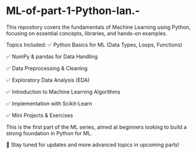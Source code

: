 # ML-of-part-1-Python-lan.-
This repository covers the fundamentals of Machine Learning using Python, focusing on essential concepts, libraries, and hands-on examples.

Topics Included:
✅ Python Basics for ML (Data Types, Loops, Functions)

✅ NumPy & pandas for Data Handling

✅ Data Preprocessing & Cleaning

✅ Exploratory Data Analysis (EDA)

✅ Introduction to Machine Learning Algorithms

✅ Implementation with Scikit-Learn

✅ Mini Projects & Exercises


This is the first part of the ML series, aimed at beginners looking to build a strong foundation in Python for ML.

🔗 Stay tuned for updates and more advanced topics in upcoming parts!
